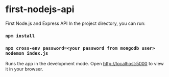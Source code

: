 # first-nodejs-api

First Node.js and Express API
In the project directory, you can run:

### `npm install`

### `npx cross-env password=<your password from mongodb user> nodemon index.js`

Runs the app in the development mode.
Open [http://localhost:5000](http://localhost:3000) to view it in your browser.
